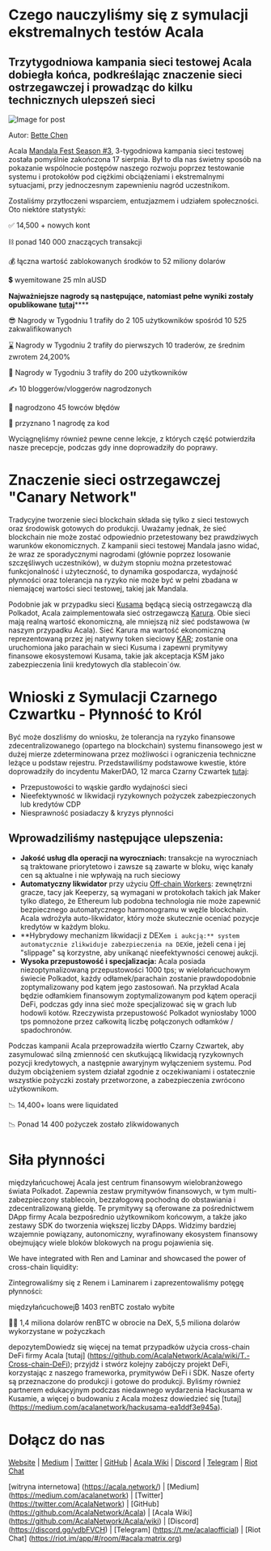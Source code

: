 # Czego nauczyliśmy się z symulacji ekstremalnych testów Acala

## Trzytygodniowa kampania sieci testowej Acala dobiegła końca, podkreślając znaczenie sieci ostrzegawczej i prowadząc do kilku technicznych ulepszeń sieci

![Image for post](https://miro.medium.com/max/1600/1*lGVbzGOgp5M3DqCPtAds8A.jpeg)

Autor: [Bette Chen](https://medium.com/u/8d475d21e811?source=post_page-----5ef5769a0902--------------------------------)

Acala [Mandala Fest Season #3](https://medium.com/acalanetwork/acala-mandala-festival-season-3-d0a6f155c154), 3-tygodniowa kampania sieci testowej została pomyślnie zakończona 17 sierpnia. Był to dla nas świetny sposób na pokazanie wspólnocie postępów naszego rozwoju poprzez testowanie systemu i protokołów pod ciężkimi obciążeniami i ekstremalnymi sytuacjami, przy jednoczesnym zapewnieniu nagród uczestnikom.

Zostaliśmy przytłoczeni wsparciem, entuzjazmem i udziałem społeczności. Oto niektóre statystyki:

✅ 14,500 + nowych kont

⛓️ ponad 140 000 znaczących transakcji

💰 łączna wartość zablokowanych środków to 52 miliony dolarów

💲 wyemitowane 25 mln aUSD

**Najważniejsze nagrody są następujące, natomiast pełne wyniki zostały opublikowane** [**tutaj**](https://github.com/AcalaNetwork/Acala/wiki/W.-Contribution-&-Rewards#season-3-prize-giving)****

😎 Nagrody w Tygodniu 1 trafiły do 2 105 użytkowników spośród 10 525 zakwalifikowanych

[⌛](https://emojipedia.org/hourglass-done/) Nagrody w Tygodniu 2 trafiły do pierwszych 10 traderów, ze średnim zwrotem 24,200%

🌋 Nagrody w Tygodniu 3 trafiły do 200 użytkowników

✍️ 10 bloggerów/vloggerów nagrodzonych

🐞 nagrodzono 45 łowców błędów

🤖 przyznano 1 nagrodę za kod

Wyciągnęliśmy również pewne cenne lekcje, z których część potwierdziła nasze precepcje, podczas gdy inne doprowadziły do poprawy.

# Znaczenie sieci ostrzegawczej "Canary Network"

Tradycyjne tworzenie sieci blockchain składa się tylko z sieci testowych oraz środowisk gotowych do produkcji. Uważamy jednak, że sieć blockchain nie może zostać odpowiednio przetestowany bez prawdziwych warunków ekonomicznych. Z kampanii sieci testowej Mandala jasno widać, że wraz ze sporadycznymi nagrodami (głównie poprzez losowanie szczęśliwych uczestników), w dużym stopniu można przetestować funkcjonalność i użyteczność, to dynamika gospodarcza, wydajność płynności oraz tolerancja na ryzyko nie może być w pełni zbadana w niemającej wartości sieci testowej, takiej jak Mandala.

Podobnie jak w przypadku sieci [Kusama](http://kusama.network) będącą siecią ostrzegawczą dla Polkadot, Acala zaimplementowała sieć ostrzegawczą [Karura](https://github.com/AcalaNetwork/Acala/wiki/1.-Get-Started#acala-trilogy-networks). Obie sieci mają realną wartość ekonomiczną, ale mniejszą niż sieć podstawowa (w naszym przypadku Acala). Sieć Karura ma wartość ekonomiczną reprezentowaną przez jej natywny token sieciowy [KAR](https://github.com/AcalaNetwork/Acala/wiki/V.-ACA-&-KAR); zostanie ona uruchomiona jako parachain w sieci Kusuma i zapewni prymitywy finansowe ekosystemowi Kusama, takie jak akceptacja KSM jako zabezpieczenia linii kredytowych dla stablecoin`ów.

# Wnioski z Symulacji Czarnego Czwartku - Płynność to Król

Być może doszliśmy do wniosku, że tolerancja na ryzyko finansowe zdecentralizowanego (opartego na blockchain) systemu finansowego jest w dużej mierze zdeterminowana przez możliwości i ograniczenia techniczne leżące u podstaw rejestru. Przedstawiliśmy podstawowe kwestie, które doprowadziły do incydentu MakerDAO, 12 marca Czarny Czwartek [tutaj](https://medium.com/acalanetwork/regaining-confidence-in-decentralized-stablecoins-bd98ba8e3c83):

- Przepustowości to wąskie gardło wydajności sieci
- Nieefektywność w likwidacji ryzykownych pożyczek zabezpieczonych lub kredytów CDP
- Niesprawność posiadaczy & kryzys płynności

## Wprowadziliśmy następujące ulepszenia:

- **Jakość usług dla operacji na wyroczniach:** transakcje na wyroczniach są traktowane priorytetowo i zawsze są zawarte w bloku, więc kanały cen są aktualne i nie wpływają na ruch sieciowy
- **Automatyczny likwidator** przy użyciu [Off-chain Workers](https://www.parity.io/substrate-off-chain-workers-secure-and-efficient-computing-intensive-tasks/): zewnętrzni gracze, tacy jak Keeperzy, są wymagani w protokołach takich jak Maker tylko dlatego, że Ethereum lub podobna technologia nie może zapewnić bezpiecznego automatycznego harmonogramu w węźle blockchain. Acala wdrożyła auto-likwidator, który może skutecznie oceniać pozycje kredytów w każdym bloku.
- **Hybrydowy mechanizm likwidacji z DEX`em i aukcją:** system automatycznie zlikwiduje zabezpieczenia na DEX`ie, jeżeli cena i jej "slippage" są korzystne, aby unikanąć nieefektywności cenowej aukcji.
- **Wysoka przepustowość i specjalizacja:** Acala posiada niezoptymalizowaną przepustowości 1000 tps; w wielołańcuchowym świecie Polkadot, każdy odłamek/parachain zostanie prawdopodobnie zoptymalizowany pod kątem jego zastosowań. Na przykład Acala będzie odłamkiem finansowym zoptymalizowanym pod kątem operacji DeFi, podczas gdy inna sieć może specjalizować się w grach lub hodowli kotów. Rzeczywista przepustowość Polkadot wyniosłaby 1000 tps pomnożone przez całkowitą liczbę połączonych odłamków / spadochronów.

Podczas kampanii Acala przeprowadziła wiertło Czarny Czwartek, aby zasymulować silną zmienność cen skutkującą likwidacją ryzykownych pozycji kredytowych, a następnie awaryjnym wyłączeniem systemu. Pod dużym obciążeniem system działał zgodnie z oczekiwaniami i ostatecznie wszystkie pożyczki zostały przetworzone, a zabezpieczenia zwrócono użytkownikom.

📉 14,400+ loans were liquidated

📉 Ponad 14 400 pożyczek zostało zlikwidowanych

# Siła płynności

międzyłańcuchowej Acala jest centrum finansowym wielobranżowego świata Polkadot. Zapewnia zestaw prymitywów finansowych, w tym multi-zabezpieczony stablecoin, bezzałogową pochodną do obstawiania i zdecentralizowaną giełdę. Te prymitywy są oferowane za pośrednictwem DApp firmy Acala bezpośrednio użytkownikom końcowym, a także jako zestawy SDK do tworzenia większej liczby DApps. Widzimy bardziej wzajemnie powiązany, autonomiczny, wyrafinowany ekosystem finansowy obejmujący wiele bloków blokowych na progu pojawienia się.

We have integrated with Ren and Laminar and showcased the power of cross-chain liquidity:

Zintegrowaliśmy się z Renem i Laminarem i zaprezentowaliśmy potęgę płynności:

międzyłańcuchowej₿ 1403 renBTC zostało wybite

👨‍🌾 1,4 miliona dolarów renBTC w obrocie na DeX, 5,5 miliona dolarów wykorzystane w pożyczkach

depozytemDowiedz się więcej na temat przypadków użycia cross-chain DeFi firmy Acala \[tutaj\] (https://github.com/AcalaNetwork/Acala/wiki/T.-Cross-chain-DeFi); przyjdź i stwórz kolejny zabójczy projekt DeFi, korzystając z naszego frameworka, prymitywów DeFi i SDK. Nasze oferty są przeznaczone do produkcji i gotowe do produkcji. Byliśmy również partnerem edukacyjnym podczas niedawnego wydarzenia Hackusama w Kusamie, a więcej o budowaniu z Acala możesz dowiedzieć się \[tutaj\] (https://medium.com/acalanetwork/hackusama-ea1ddf3e945a).

# Dołącz do nas

[Website](https://acala.network/) | [Medium](https://medium.com/acalanetwork) | [Twitter](https://twitter.com/AcalaNetwork) | [GitHub](https://github.com/AcalaNetwork/Acala) | [Acala Wiki](https://github.com/AcalaNetwork/Acala/wiki) | [Discord](https://discord.gg/vdbFVCH) | [Telegram](https://t.me/acalaofficial) | [Riot Chat](https://riot.im/app/#/room/#acala:matrix.org)

\[witryna internetowa\] (https://acala.network/) | \[Medium\] (https://medium.com/acalanetwork) | \[Twitter\] (https://twitter.com/AcalaNetwork) | \[GitHub\] (https://github.com/AcalaNetwork/Acala) | \[Acala Wiki\] (https://github.com/AcalaNetwork/Acala/wiki) | \[Discord\] (https://discord.gg/vdbFVCH) | \[Telegram\] (https://t.me/acalaofficial) | \[Riot Chat\] (https://riot.im/app/#/room/#acala:matrix.org)
